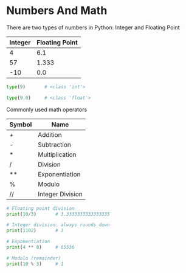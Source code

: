 # Numbers And Math

There are two types of numbers in Python: Integer and Floating Point

|Integer |Floating Point|
|--------|--------------|
|4       |6.1           |
|57      |1.333         |
|-10     |0.0           |

```python
type(9)       # <class 'int'>

type(9.0)     # <class 'float'>
```

Commonly used math operators

|Symbol  |Name            |
|--------|--------------  |
|+       |Addition        |
|-       |Subtraction     |
|*       |Multiplication  |
|/       |Division        |
|**      |Exponentiation  |
|%       |Modulo          |
|//      |Integer Division|

```python
# Floating point division
print(10/3)       # 3.3333333333333335

# Integer division: always rounds down
print(1102)       # 3

# Exponentiation
print(4 ** 8)     # 65536

# Modulo (remainder)
print(10 % 3)     # 1
```


